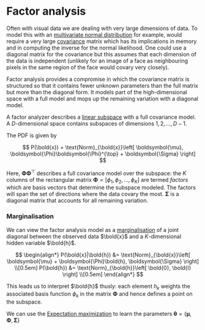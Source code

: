 # Factor analysis

Often with visual data we are dealing with very large dimensions of data. To
model this with an [multivariate normal distribution](202210101307) for example,
would require a very large [covariance](202210130950) matrix which has its
implications in memory and in computing the inverse for the normal likelihood.
One could use a diagonal matrix for the covariance but this assumes that each
dimension of the data is independent (unlikely for an image of a face as
neighbouring pixels in the same region of the face would covary very closely).

Factor analysis provides a compromise in which the covariance matrix is
structured so that it contains fewer unknown parameters than the full matrix but
more than the diagonal form. It models part of the high-dimensional space with a
full model and mops up the remaining variation with a diagonal model.

A factor analyzer describes a [linear subspace](202210251144) with a full
covariance model. A $D$-dimensional space contains subspaces of dimensions $1,
2, \ldots, D - 1$.

The PDF is given by

$$
P(\bold{x}) = \text{Norm}_{\bold{x}}\left[
\boldsymbol{\mu}, \boldsymbol{\Phi}\boldsymbol{\Phi}^{\top} + \boldsymbol{\Sigma}
\right]
$$

Here, $\boldsymbol{\Phi}\boldsymbol{\Phi}^{\top}$ describes a full covariance
model over the subspace: the $K$ columns of the rectangular matrix
$\boldsymbol{\Phi} = \left[ \phi_1, \phi_2, ..., \phi_K \right]$ are termed
*factors* which are basis vectors that determine the subspace modeled. The
factors will span the set of directions where the data covary the most.
$\boldsymbol{\Sigma}$ is a diagonal matrix that accounts for all remaining
variation.

### Marginalisation

We can view the factor analysis model as a [marginalisation](202210091450) of
a joint diagonal between the observed data $\bold{x}$ and a $K$-dimensional
hidden variable $\bold{h}$.

$$
\begin{align*}
P(\bold{x}|\bold{h}) &= \text{Norm}_{\bold{x}}\left[ \boldsymbol{\mu} + \boldsymbol{\Phi}\bold{h}, 
\boldsymbol{\Sigma} \right] \\[0.5em]
P(\bold{h}) &= \text{Norm}_{\bold{h}}\left[ \bold{0}, \bold{I} \right] \\[0.5em]
\end{align*}
$$

This leads us to interpret $\bold{h}$ thusly: each element $h_k$ weights the
associated basis function $\phi_k$ in the matrix $\boldsymbol{\Phi}$ and hence
defines a point on the subspace.

We can use the [Expectation maximization](202210250932) to learn the parameters 
$\boldsymbol{\theta} = \left\{ \boldsymbol{\mu}, \boldsymbol{\Phi}, \boldsymbol{\Sigma} \right\}$
